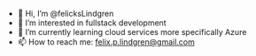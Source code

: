 - 👋 Hi, I’m @felicksLindgren
- 👀 I’m interested in fullstack development
- 🌱 I’m currently learning cloud services more specifically Azure
- 📫 How to reach me: felix.p.lindgren@gmail.com

<!---
felicksLindgren/felicksLindgren is a ✨ special ✨ repository because its `README.md` (this file) appears on your GitHub profile.
You can click the Preview link to take a look at your changes.
--->

